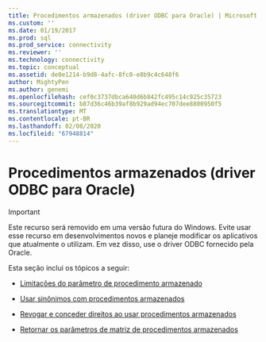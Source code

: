 ```yaml
---
title: Procedimentos armazenados (driver ODBC para Oracle) | Microsoft Docs
ms.custom: ''
ms.date: 01/19/2017
ms.prod: sql
ms.prod_service: connectivity
ms.reviewer: ''
ms.technology: connectivity
ms.topic: conceptual
ms.assetid: de0e1214-b9d8-4afc-8fc0-e8b9c4c648f6
author: MightyPen
ms.author: genemi
ms.openlocfilehash: cef0c3737dbca640d6b842fc495c14c925c35723
ms.sourcegitcommit: b87d36c46b39af8b929ad94ec707dee8800950f5
ms.translationtype: MT
ms.contentlocale: pt-BR
ms.lasthandoff: 02/08/2020
ms.locfileid: "67948814"
---
```

# <a name="stored-procedures-odbc-driver-for-oracle"></a>Procedimentos armazenados (driver ODBC para Oracle)
> [!IMPORTANT]  
>  Este recurso será removido em uma versão futura do Windows. Evite usar esse recurso em desenvolvimentos novos e planeje modificar os aplicativos que atualmente o utilizam. Em vez disso, use o driver ODBC fornecido pela Oracle.  
  
 Esta seção inclui os tópicos a seguir:  
  
-   [Limitações do parâmetro de procedimento armazenado](../../odbc/microsoft/stored-procedure-parameter-limitations.md)  
  
-   [Usar sinônimos com procedimentos armazenados](../../odbc/microsoft/using-synonyms-with-stored-procedures.md)  
  
-   [Revogar e conceder direitos ao usar procedimentos armazenados](../../odbc/microsoft/revoking-and-granting-rights-when-using-stored-procedures.md)  
  
-   [Retornar os parâmetros de matriz de procedimentos armazenados](../../odbc/microsoft/returning-array-parameters-from-stored-procedures.md)
